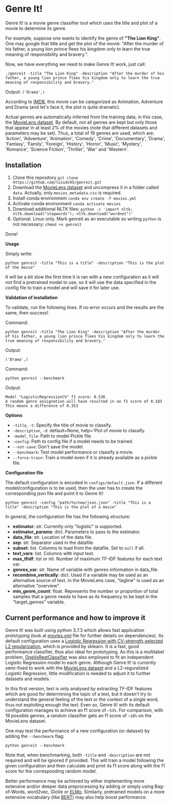 # Genre It!
Genre It! is a movie genre classifier tool which uses the title and plot of a movie to determine its genre. 

For example, suppose one wants to identify the genre of **"The Lion King"**. One may google that title and get the plot of the movie: "After the murder of his father, a young lion prince flees his kingdom only to learn the true meaning of responsibility and bravery.". 

Now, we have everything we need to make Genre It! work, just call:

`./genreit -title "The Lion King" -description "After the murder of his father, a young lion prince flees his kingdom only to learn the true meaning of responsibility and bravery."`

Output: `('Drama',)`

According to [IMDB](https://www.imdb.com/title/tt6105098/), this movie can be categorized as Animation, Adventure and Drama (and let's face it, the plot is quite dramatic).

Actual genres are automatically inferred from the training data, in this case, the [MovieLens dataset](https://www.kaggle.com/rounakbanik/the-movies-dataset/version/7#movies_metadata.csv). By default, not all genres are kept but only those that appear in at least 2% of the movies (note that different datasets and parameters may be set). Thus, a total of 19 genres are used, which are: 'Action', 'Adventure', 'Animation', 'Comedy', 'Crime', 'Documentary', 'Drama', 'Fantasy', 'Family', 'Foreign', 'History', 'Horror', 'Music', 'Mystery', 'Romance', 'Science Fiction', 'Thriller', 'War' and 'Western'.


## Installation
1. Clone this repository `git clone https://github.com/luisds95/genreit.git`
2. Download the [MovieLens dataset](https://www.kaggle.com/rounakbanik/the-movies-dataset/version/7#movies_metadata.csv) and uncompress it in a folder called `data`. Actually, only `movies_metadata.csv` is required.
3. Install conda environment `conda env create -f movies.yml`
4. Activate conda environment `conda activate movies`
5. Download additional NLTK files: `python -c 'import nltk; nltk.download("stopwords"); nltk.download("wordnet")'`
6. Optional. Linux only. Mark genreit as an executable so writing `python` is not necessary: `chmod +x genreit`

Done!

**Usage**

Simply write:

`python genreit -title "This is a title" -description "This is the plot of the movie"`

It will be a bit slow the first time it is ran with a new configuration as it will not find a pretrained model to use, so it will use the data specified in the config file to train a model and will save it for later use.


**Validation of installation**

To validate, run the following lines. If no error occurs and the results are the same, then success!

Command:

`python genreit -title "The Lion King" -description "After the murder of his father, a young lion prince flees his kingdom only to learn the true meaning of responsibility and bravery."`

Output: 
```
('Drama',)
```

Command:

`python genreit --benchmark`

Output:
```
Model "LogisticRegressionCV" f1 score: 0.536
A random genre assignation will have resulted in an f1 score of 0.183
This means a difference of 0.353
```

**Options**

* `-title`, `-t`: Specify the title of movie to classify.
* `-description`, `-d`: default=None, help='Plot of movie to classify.
* `-model_file`: Path to model Pickle file.
* `-config`: Path to config file if a model needs to be trained.
* `--not-save`: Don't save the model.
* `--benchmark`: Test model performance or classify a movie.
* `--force-train`: Train a model even if it is already available as a pickle file.

**Configuration file**

The default configuration is encoded in `configs/default.json`. If a different model/configuration is to be used, then the user has to create the corresponding json file and point it to Genre It!:

`python genreit -config "path/to/new/json.json" -title "This is a title" -description "This is the plot of a movie"`

In general, the configuration file has the following structure:
* **estimator**: str. Currently only "logistic" is supported.
* **estimator_params**: dict. Parameters to pass to the estimator.
* **data_file**: str. Location of the data file.
* **sep**: str. Separator used in the datafile.
* **subset**: list. Columns to load from the datafile. Set to `null` if all.
* **text_vars**: list. Columns with input text.
* **max_tfidf**: list or int. Number of maximum TF-IDF features for each text var.
* **genres_var**: str. Name of variable with genres information in data_file.
* **recombine_vertically**: dict. Used if a variable may be used as an alternative source of text. In the MovieLens case, "tagline" is used as an alternative "overview".
* **min_genre_count**: float. Represents the number or proportion of total samples that a genre needs to have as its frequency to be kept in the "target_genres" variable.

## Current performance and how to improve it
Genre It! was built using python 3.7.3 which allows fast application prototyping (look at [movies.yml](movies.yml) file for further details on dependencies). Its default configuration uses a [Logistic Regression with CV-strength-selected L2 regularization](https://scikit-learn.org/stable/modules/generated/sklearn.linear_model.LogisticRegressionCV.html#sklearn.linear_model.LogisticRegressionCV), which is provided by sklearn. It is a fast, good performance classifier, thus also ideal for prototyping. As this is a multilabel problem, [OneVsRestClassifier](https://scikit-learn.org/stable/modules/generated/sklearn.multiclass.OneVsRestClassifier.html#sklearn.multiclass.OneVsRestClassifier) was also employed to fit an independent Logistic Regression model to each genre. Although Genre It! is currently semi-fixed to work with the [MovieLens dataset](https://www.kaggle.com/rounakbanik/the-movies-dataset/version/7#movies_metadata.csv) and a L2-reguralized Logistic Regression, little modification is needed to adjust it to further datasets and models. 

In this first version, text is only analysed by extracting TF-IDF features which are good for determining the topic of a text, but it doesn't try to understand the general feeling of the text or the context of a single word, thus not exploiting enough the text. Even so, Genre It! with its default configuration manages to achieve an f1 score of `~53%`. For comparison, with 19 possible genres, a random classifier gets an f1 score of `~18%` on the MovieLens dataset.

One may test the performance of a new configuration (or dataset) by adding the `--benchmark` flag:

`python genreit --benchmark`

Note that, when benchmarking, both `-title` and `-description` are not required and will be ignored if provided. This will train a model following the given configuration and then calculate and print its f1 score along with the f1 score for the corresponding random model.

Better performance may be achieved by either implementing more extensive and/or deeper data preprocessing by adding or simply using Bag-of-Words, word2vec, GloVe or [ELMo](https://arxiv.org/pdf/1802.05365.pdf). Similarly, pretrained models on a more extensive vocabulary (like [BERT](https://arxiv.org/abs/1810.04805)) may also help boost performance.
